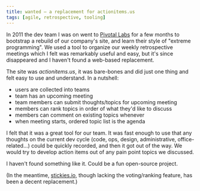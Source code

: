 ```yaml
---
title: wanted — a replacement for actionitems.us
tags: [agile, retrospective, tooling]
---
```


In 2011 the dev team I was on went to [Pivotal Labs](http://pivotallabs.com/) for a few months to bootstrap a rebuild of our company's site, and learn their style of "extreme programming". We used a tool to organize our weekly retrospective meetings which I felt was remarkably useful and easy, but it's since disappeared and I haven't found a web-based replacement.

The site was *actionitems.us*, it was bare-bones and did just one thing and felt easy to use and understand. In a nutshell:

* users are collected into teams
* team has an upcoming meeting
* team members can submit thoughts/topics for upcoming meeting
* members can rank topics in order of what they'd like to discuss
* members can comment on existing topics whenever
* when meeting starts, ordered topic list is the agenda

I felt that it was a great tool for our team. It was fast enough to use that any thoughts on the current dev cycle (code, ops, design, administrative, office-related...) could be quickly recorded, and then it got out of the way. We would try to develop action items out of any pain point topics we discussed.

I haven't found something like it. Could be a fun open-source project.

(In the meantime, [stickies.io](http://stickies.io/), though lacking the voting/ranking feature, has been a decent replacement.)
